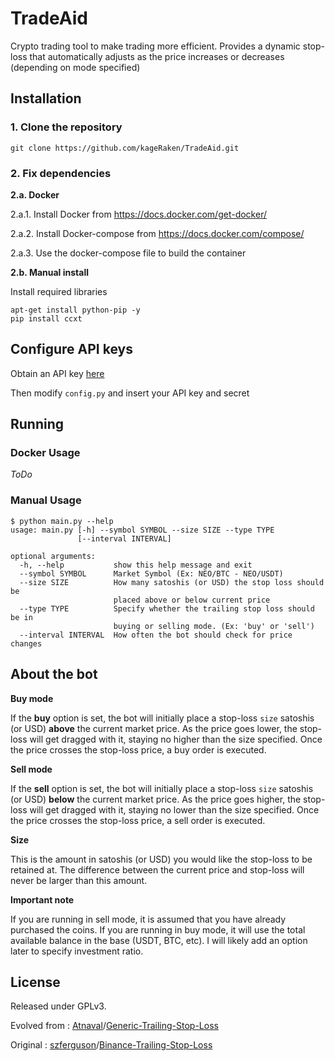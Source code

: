 #  TradeAid

Crypto trading tool to make trading more efficient.
Provides a dynamic stop-loss that automatically adjusts as the price increases or decreases (depending on mode specified)



## Installation

### 1. Clone the repository
```
git clone https://github.com/kageRaken/TradeAid.git
```

### 2. Fix dependencies

**2.a. Docker**

2.a.1. Install Docker from https://docs.docker.com/get-docker/

2.a.2. Install Docker-compose from https://docs.docker.com/compose/

2.a.3. Use the docker-compose file to build the container 

**2.b. Manual install**

Install required libraries

```
apt-get install python-pip -y
pip install ccxt
```



## Configure API keys

Obtain an API key [here](https://www.binance.com/userCenter/createApi.html)

Then modify `config.py` and insert your API key and secret



## Running

### Docker Usage

*ToDo*

### Manual Usage

```
$ python main.py --help
usage: main.py [-h] --symbol SYMBOL --size SIZE --type TYPE
               [--interval INTERVAL]

optional arguments:
  -h, --help           show this help message and exit
  --symbol SYMBOL      Market Symbol (Ex: NEO/BTC - NEO/USDT)
  --size SIZE          How many satoshis (or USD) the stop loss should be
                       placed above or below current price
  --type TYPE          Specify whether the trailing stop loss should be in
                       buying or selling mode. (Ex: 'buy' or 'sell')
  --interval INTERVAL  How often the bot should check for price changes
```

## About the bot


**Buy mode**

If the **buy** option is set, the bot will initially place a stop-loss `size` satoshis (or USD) **above** the current market price. As the price goes lower, the stop-loss will get dragged with it, staying no higher than the size specified. Once the price crosses the stop-loss price, a buy order is executed.

**Sell mode**

If the **sell** option is set, the bot will initially place a stop-loss `size` satoshis (or USD) **below** the current market price. As the price goes higher, the stop-loss will get dragged with it, staying no lower than the size specified. Once the price crosses the stop-loss price, a sell order is executed.

**Size**

This is the amount in satoshis (or USD) you would like the stop-loss to be retained at. The difference between the current price and stop-loss will never be larger than this amount.

**Important note**

If you are running in sell mode, it is assumed that you have already purchased the coins. If you are running in buy mode, it will use the total available balance in the base (USDT, BTC, etc). I will likely add an option later to specify investment ratio.



## License
Released under GPLv3.


Evolved from 	: [Atnaval](https://github.com/Atnaval)/[Generic-Trailing-Stop-Loss](https://github.com/Atnaval/Generic-Trailing-Stop-Loss) 

Original	: [szferguson](https://github.com/szferguson)/[Binance-Trailing-Stop-Loss](https://github.com/szferguson/Binance-Trailing-Stop-Loss)
